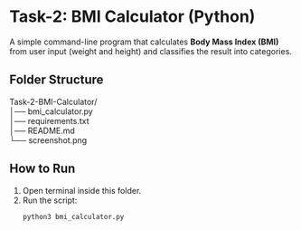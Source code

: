 # Task-2: BMI Calculator (Python)

A simple command-line program that calculates **Body Mass Index (BMI)** 
from user input (weight and height) and classifies the result into categories.

## Folder Structure

Task-2-BMI-Calculator/  
│── bmi_calculator.py  
│── requirements.txt  
│── README.md  
└── screenshot.png  

## How to Run

1. Open terminal inside this folder.  
2. Run the script:  
   ```bash
   python3 bmi_calculator.py

